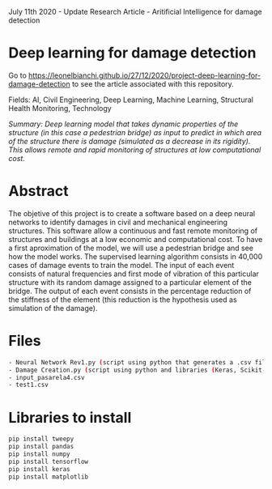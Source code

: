 July 11th 2020 - Update Research Article -  Aritificial Intelligence for damage detection 

# Deep learning for damage detection

Go to https://leonelbianchi.github.io/27/12/2020/project-deep-learning-for-damage-detection to see the article associated with this repository.

Fields: AI, Civil Engineering, Deep Learning, Machine Learning, Structural Health Monitoring, Technology

*Summary: Deep learning model that takes dynamic properties of the structure (in this case a pedestrian bridge) as input to predict in which area of the structure there is damage (simulated as a decrease in its rigidity). This allows remote and rapid monitoring of structures at low computational cost.*

# Abstract

The objetive of this project is to create a software based on a deep neural networks to identify damages in civil and mechanical engineering structures. This software allow a continuous and fast remote monitoring of structures and buildings at a low economic and computational cost. To have a first aproximation of the model, we will use a pedestrian bridge and see how the model works. The supervised learning algorithm consists in 40,000 cases of damage events to train the model. The input of each event consists of natural frequencies and first mode of vibration of this particular structure with its random damage assigned to a particular element of the bridge. The output of each event consists in the percentage reduction of the stiffness of the element (this reduction is the hypothesis used as simulation of the damage).

# Files

```bash
- Neural Network Rev1.py (script using python that generates a .csv file used as input in the neural network script)
- Damage Creation.py (script using python and libraries (Keras, Scikit-Learn, Numpy, Matplotlib, Pandas) that reads the .csv file and generates a .csv file that predicts wich beam is damaged)
- input_pasarela4.csv
- test1.csv
```

# Libraries to install

```bash
pip install tweepy
pip install pandas
pip install numpy
pip install tensorflow
pip install keras
pip install matplotlib
```
